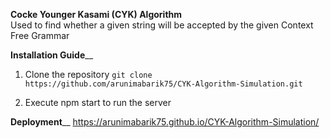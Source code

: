**Cocke Younger Kasami (CYK) Algorithm**<br />
Used to find whether a given string will be accepted by the given Context Free Grammar

**Installation Guide**__

1. Clone the repository 
``` git clone https://github.com/arunimabarik75/CYK-Algorithm-Simulation.git ```

2. Execute npm start to run the server

**Deployment**__
https://arunimabarik75.github.io/CYK-Algorithm-Simulation/
